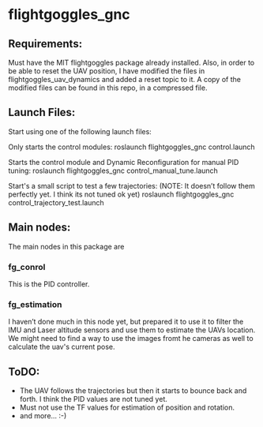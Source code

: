 # flightgoggles_gnc

## Requirements: 

Must have the MIT flightgoggles package already installed. 
Also, in order to be able to reset the UAV position, I have modified the files in flightgoggles_uav_dynamics and added a reset topic to it. A copy of the modified files can be found in this repo, in a compressed file. 

## Launch Files:
Start using one of the following launch files: 

Only starts the control modules: 
  roslaunch flightgoggles_gnc control.launch

Starts the control module and Dynamic Reconfiguration for manual PID tuning:
  roslaunch flightgoggles_gnc control_manual_tune.launch
  
Start's a small script to test a few trajectories: (NOTE: It doesn’t follow them perfectly yet. I think its not tuned ok yet)
  roslaunch flightgoggles_gnc control_trajectory_test.launch
  
## Main nodes:

The main nodes in this package are 

### fg_conrol

This is the PID controller. 

### fg_estimation

I haven’t done much in this node yet, but prepared it to use it to filter the IMU and Laser altitude sensors and use them to estimate the UAVs location. We might need to find a way to use the images fromt he cameras as well to calculate the uav's current pose. 

## ToDO: 

- The UAV follows the trajectories but then it starts to bounce back and forth. I think the PID values are not tuned yet.
- Must not use the TF values for estimation of position and rotation. 
- and more... :-)

